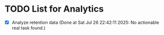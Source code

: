 # TODO List for Analytics

- [x] Analyze retention data  (Done at Sat Jul 26 22:42:11 2025: No actionable real task found.)